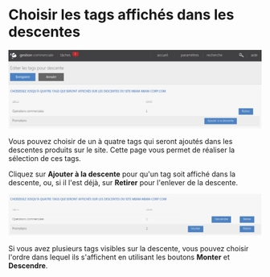 # Choisir les tags affichés dans les descentes


![edittagspourdescente-tag4](images/edittagspourdescente-tag4.png)


<p>Vous pouvez choisir de un &agrave; quatre tags qui seront ajout&eacute;s dans les descentes produits sur le site. Cette page vous permet de r&eacute;aliser la s&eacute;lection de ces tags.</p>
<p>Cliquez sur <strong>Ajouter &agrave; la descente</strong> pour qu'un tag soit affich&eacute; dans la descente, ou, si il l'est d&eacute;j&agrave;, sur <strong>Retirer</strong> pour l'enlever de la descente.</p>


![edittagspourdescente-tag5](images/edittagspourdescente-tag5.png)


<p>Si vous avez plusieurs tags visibles sur la descente, vous pouvez choisir l'ordre dans lequel ils s'affichent en utilisant les boutons <strong>Monter</strong> et <strong>Descendre</strong>.</p>

